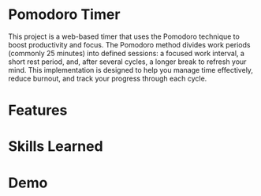 # Pomodoro Timer
This project is a web-based timer that uses the Pomodoro technique to boost productivity and focus. The Pomodoro method divides work periods (commonly 25 minutes) into defined sessions: a focused work interval, a short rest period, and, after several cycles, a longer break to refresh your mind. This implementation is designed to help you manage time effectively, reduce burnout, and track your progress through each cycle.

# Features


# Skills Learned


# Demo

